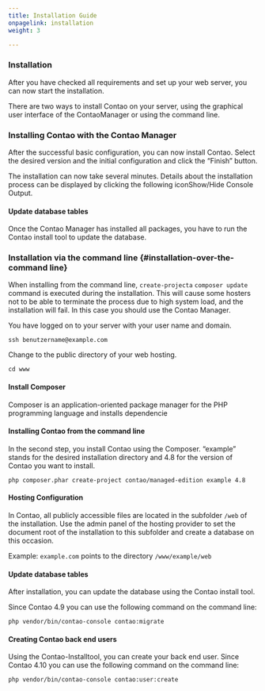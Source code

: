 ```yaml
---
title: Installation Guide
onpagelink: installation
weight: 3

---
```


### **Installation**

After you have checked all requirements and set up your web server, you can now start the installation.

There are two ways to install Contao on your server, using the graphical user interface of the ContaoManager or using the command line.

### Installing Contao with the Contao Manager

After the successful basic configuration, you can now install Contao. Select the desired version and the initial configuration and click the “Finish” button.

The installation can now take several minutes. Details about the installation process can be displayed by clicking the following iconShow/Hide Console Output.

#### Update database tables

Once the Contao Manager has installed all packages, you have to run the Contao install tool to update the database.

### Installation via the command line {#installation-over-the-command line}

When installing from the command line, `create-projecta` `composer update` command is executed during the installation. This will cause some hosters not to be able to terminate the process due to high system load, and the installation will fail. In this case you should use the Contao Manager.

You have logged on to your server with your user name and domain.

    ssh benutzername@example.com

Change to the public directory of your web hosting.

    cd www

#### Install Composer

Composer is an application-oriented package manager for the PHP programming language and installs dependencie

#### Installing Contao from the command line

In the second step, you install Contao using the Composer. “example” stands for the desired installation directory and 4.8 for the version of Contao you want to install.

    php composer.phar create-project contao/managed-edition example 4.8

#### Hosting Configuration

In Contao, all publicly accessible files are located in the subfolder `/web` of the installation. Use the admin panel of the hosting provider to set the document root of the installation to this subfolder and create a database on this occasion.

Example: `example.com` points to the directory `/www/example/web`

#### Update database tables

After installation, you can update the database using the Contao install tool.

Since Contao 4.9 you can use the following command on the command line:

    php vendor/bin/contao-console contao:migrate

#### Creating Contao back end users

Using the Contao-Installtool, you can create your back end user. Since Contao 4.10 you can use the following command on the command line:

    php vendor/bin/contao-console contao:user:create
